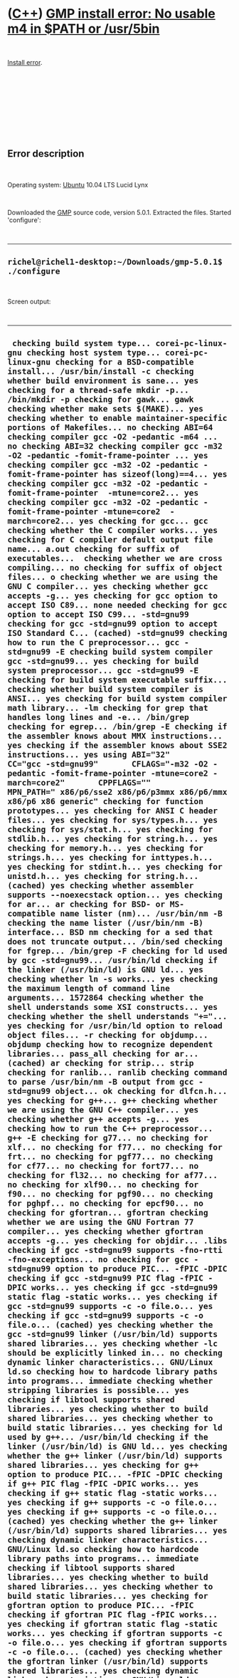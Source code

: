 



 

 

 

 

 

([C++](Cpp.md)) [GMP install error: No usable m4 in \$PATH or /usr/5bin](CppInstallErrorGmpNoUsableM4InPathOrUsr5bin.md)
==========================================================================================================================

 

[Install error](CppInstallError.md).

 

 

 

 

 

Error description
-----------------

 

Operating system: [Ubuntu](http://www.ubuntu.com) 10.04 LTS Lucid Lynx

 

Downloaded the [GMP](CppGmp.md) source code, version 5.0.1. Extracted
the files. Started 'configure':

 

  ---------------------------------------------------------------
  ` richel@richel1-desktop:~/Downloads/gmp-5.0.1$ ./configure `
  ---------------------------------------------------------------

 

Screen output:

 

  -----------------------------------------------------------------------------------------------------------------------------------------------------------------------------------------------------------------------------------------------------------------------------------------------------------------------------------------------------------------------------------------------------------------------------------------------------------------------------------------------------------------------------------------------------------------------------------------------------------------------------------------------------------------------------------------------------------------------------------------------------------------------------------------------------------------------------------------------------------------------------------------------------------------------------------------------------------------------------------------------------------------------------------------------------------------------------------------------------------------------------------------------------------------------------------------------------------------------------------------------------------------------------------------------------------------------------------------------------------------------------------------------------------------------------------------------------------------------------------------------------------------------------------------------------------------------------------------------------------------------------------------------------------------------------------------------------------------------------------------------------------------------------------------------------------------------------------------------------------------------------------------------------------------------------------------------------------------------------------------------------------------------------------------------------------------------------------------------------------------------------------------------------------------------------------------------------------------------------------------------------------------------------------------------------------------------------------------------------------------------------------------------------------------------------------------------------------------------------------------------------------------------------------------------------------------------------------------------------------------------------------------------------------------------------------------------------------------------------------------------------------------------------------------------------------------------------------------------------------------------------------------------------------------------------------------------------------------------------------------------------------------------------------------------------------------------------------------------------------------------------------------------------------------------------------------------------------------------------------------------------------------------------------------------------------------------------------------------------------------------------------------------------------------------------------------------------------------------------------------------------------------------------------------------------------------------------------------------------------------------------------------------------------------------------------------------------------------------------------------------------------------------------------------------------------------------------------------------------------------------------------------------------------------------------------------------------------------------------------------------------------------------------------------------------------------------------------------------------------------------------------------------------------------------------------------------------------------------------------------------------------------------------------------------------------------------------------------------------------------------------------------------------------------------------------------------------------------------------------------------------------------------------------------------------------------------------------------------------------------------------------------------------------------------------------------------------------------------------------------------------------------------------------------------------------------------------------------------------------------------------------------------------------------------------------------------------------------------------------------------------------------------------------------------------------------------------------------------------------------------------------------------------------------------------------------------------------------------------------------------------------------------------------------------------------------------------------------------------------------------------------------------------------------------------------------------------------------------------------------------------------------------------------------------------------------------------------------------------------------------------------------------------------------------------------------------------------------------------------------------------------------------------------------------------------------------------------------------------------------------------------------------------------------------------------------------------------------------------------------------------------------------------------------------------------------------------------------------------------------------------------------------------------------------------------------------------------------------------------------------------------------------------------------------------------------------------------------------------------------------------------------------------------------------------------------------------------------------------------------------------------------------------------------------------------------------------------------------------------------------------------------------------------------------------------------------------------------------------------------------------------------------------------------------------------------------------------------------------------------------------------------------------------------------------------------------------------------------------------------------------------------------------------------------------------------------------------------------------------------------------------------------------------------------------------------------------------------------------------------------------------------------------------------------------------------------------------------------------------------------------------------------------------------------------------------------------------------------------------------------------------------------------------------------------------------------------------------------------------------------------------------------------------------------------------------------------------------------------------------------------------------------------------------------------------------------------------------------------------------------------------------------------------------------------------------------------------------------------------------------------------------------------------------------------------------------------------------------------------------------------------------------------------------------------------------------------------------------------------------------------------------------------------------------------------------------------------------------------------------------------------------------------------------------------------------------------------------------------------------------------------------------------------------------------------------------------------------------------------------------------------------------------------------------------------------------------------------------------------------------------------------------------------------------------------------------------------------------------------------------------------------------------------------------------------------------------------------------------------------------------------------------------------------------------------------------------------------------------------------------------------------------------------------------------------------------------------------------------------------------------------------------------------------------------------------------------------------------------------------------------------------------------------------------------------------------------------------------------------------------------------------------------------------------------------------------------------------------------------------------------------------------------------------------------------------------------------------------------------------------------------------------------------------------------------------------------------------------------------------------------------------------------------------------------------------------------------------------------------------------------------------------------------------------------------------------------------------------------------------------------------------------------------------------------------------------------------------------------------------------------------------------------------------------------------------------------------------------------------------------------------------------------------------------------------------------------------------------------------------------------------------------------------------------------------------------------------------------------------------------------------------------------------------------------------------------------------------------------------------------------------------------------------------------------------------------------------------------------------------------------------------------------------------------------------------------------------------------------------------------------------------------------------------------------------------------------------------------------------------------------------------------------------------------------------------------------------------------------------------------------------------------------------------------------------------------------------------------------------------
  ``  checking build system type... corei-pc-linux-gnu checking host system type... corei-pc-linux-gnu checking for a BSD-compatible install... /usr/bin/install -c checking whether build environment is sane... yes checking for a thread-safe mkdir -p... /bin/mkdir -p checking for gawk... gawk checking whether make sets $(MAKE)... yes checking whether to enable maintainer-specific portions of Makefiles... no checking ABI=64 checking compiler gcc -O2 -pedantic -m64 ... no checking ABI=32 checking compiler gcc -m32 -O2 -pedantic -fomit-frame-pointer ... yes checking compiler gcc -m32 -O2 -pedantic -fomit-frame-pointer has sizeof(long)==4... yes checking compiler gcc -m32 -O2 -pedantic -fomit-frame-pointer  -mtune=core2... yes checking compiler gcc -m32 -O2 -pedantic -fomit-frame-pointer -mtune=core2  -march=core2... yes checking for gcc... gcc checking whether the C compiler works... yes checking for C compiler default output file name... a.out checking for suffix of executables...  checking whether we are cross compiling... no checking for suffix of object files... o checking whether we are using the GNU C compiler... yes checking whether gcc accepts -g... yes checking for gcc option to accept ISO C89... none needed checking for gcc option to accept ISO C99... -std=gnu99 checking for gcc -std=gnu99 option to accept ISO Standard C... (cached) -std=gnu99 checking how to run the C preprocessor... gcc -std=gnu99 -E checking build system compiler gcc -std=gnu99... yes checking for build system preprocessor... gcc -std=gnu99 -E checking for build system executable suffix...  checking whether build system compiler is ANSI... yes checking for build system compiler math library... -lm checking for grep that handles long lines and -e... /bin/grep checking for egrep... /bin/grep -E checking if the assembler knows about MMX instructions... yes checking if the assembler knows about SSE2 instructions... yes using ABI="32"       CC="gcc -std=gnu99"       CFLAGS="-m32 -O2 -pedantic -fomit-frame-pointer -mtune=core2 -march=core2"       CPPFLAGS=""       MPN_PATH=" x86/p6/sse2 x86/p6/p3mmx x86/p6/mmx x86/p6 x86 generic" checking for function prototypes... yes checking for ANSI C header files... yes checking for sys/types.h... yes checking for sys/stat.h... yes checking for stdlib.h... yes checking for string.h... yes checking for memory.h... yes checking for strings.h... yes checking for inttypes.h... yes checking for stdint.h... yes checking for unistd.h... yes checking for string.h... (cached) yes checking whether assembler supports --noexecstack option... yes checking for ar... ar checking for BSD- or MS-compatible name lister (nm)... /usr/bin/nm -B checking the name lister (/usr/bin/nm -B) interface... BSD nm checking for a sed that does not truncate output... /bin/sed checking for fgrep... /bin/grep -F checking for ld used by gcc -std=gnu99... /usr/bin/ld checking if the linker (/usr/bin/ld) is GNU ld... yes checking whether ln -s works... yes checking the maximum length of command line arguments... 1572864 checking whether the shell understands some XSI constructs... yes checking whether the shell understands "+="... yes checking for /usr/bin/ld option to reload object files... -r checking for objdump... objdump checking how to recognize dependent libraries... pass_all checking for ar... (cached) ar checking for strip... strip checking for ranlib... ranlib checking command to parse /usr/bin/nm -B output from gcc -std=gnu99 object... ok checking for dlfcn.h... yes checking for g++... g++ checking whether we are using the GNU C++ compiler... yes checking whether g++ accepts -g... yes checking how to run the C++ preprocessor... g++ -E checking for g77... no checking for xlf... no checking for f77... no checking for frt... no checking for pgf77... no checking for cf77... no checking for fort77... no checking for fl32... no checking for af77... no checking for xlf90... no checking for f90... no checking for pgf90... no checking for pghpf... no checking for epcf90... no checking for gfortran... gfortran checking whether we are using the GNU Fortran 77 compiler... yes checking whether gfortran accepts -g... yes checking for objdir... .libs checking if gcc -std=gnu99 supports -fno-rtti -fno-exceptions... no checking for gcc -std=gnu99 option to produce PIC... -fPIC -DPIC checking if gcc -std=gnu99 PIC flag -fPIC -DPIC works... yes checking if gcc -std=gnu99 static flag -static works... yes checking if gcc -std=gnu99 supports -c -o file.o... yes checking if gcc -std=gnu99 supports -c -o file.o... (cached) yes checking whether the gcc -std=gnu99 linker (/usr/bin/ld) supports shared libraries... yes checking whether -lc should be explicitly linked in... no checking dynamic linker characteristics... GNU/Linux ld.so checking how to hardcode library paths into programs... immediate checking whether stripping libraries is possible... yes checking if libtool supports shared libraries... yes checking whether to build shared libraries... yes checking whether to build static libraries... yes checking for ld used by g++... /usr/bin/ld checking if the linker (/usr/bin/ld) is GNU ld... yes checking whether the g++ linker (/usr/bin/ld) supports shared libraries... yes checking for g++ option to produce PIC... -fPIC -DPIC checking if g++ PIC flag -fPIC -DPIC works... yes checking if g++ static flag -static works... yes checking if g++ supports -c -o file.o... yes checking if g++ supports -c -o file.o... (cached) yes checking whether the g++ linker (/usr/bin/ld) supports shared libraries... yes checking dynamic linker characteristics... GNU/Linux ld.so checking how to hardcode library paths into programs... immediate checking if libtool supports shared libraries... yes checking whether to build shared libraries... yes checking whether to build static libraries... yes checking for gfortran option to produce PIC... -fPIC checking if gfortran PIC flag -fPIC works... yes checking if gfortran static flag -static works... yes checking if gfortran supports -c -o file.o... yes checking if gfortran supports -c -o file.o... (cached) yes checking whether the gfortran linker (/usr/bin/ld) supports shared libraries... yes checking dynamic linker characteristics... GNU/Linux ld.so checking how to hardcode library paths into programs... immediate checking for ANSI C header files... (cached) yes checking whether time.h and sys/time.h may both be included... yes checking fcntl.h usability... yes checking fcntl.h presence... yes checking for fcntl.h... yes checking float.h usability... yes checking float.h presence... yes checking for float.h... yes checking invent.h usability... no checking invent.h presence... no checking for invent.h... no checking langinfo.h usability... yes checking langinfo.h presence... yes checking for langinfo.h... yes checking locale.h usability... yes checking locale.h presence... yes checking for locale.h... yes checking nl_types.h usability... yes checking nl_types.h presence... yes checking for nl_types.h... yes checking sys/attributes.h usability... no checking sys/attributes.h presence... no checking for sys/attributes.h... no checking sys/iograph.h usability... no checking sys/iograph.h presence... no checking for sys/iograph.h... no checking sys/mman.h usability... yes checking sys/mman.h presence... yes checking for sys/mman.h... yes checking sys/param.h usability... yes checking sys/param.h presence... yes checking for sys/param.h... yes checking sys/processor.h usability... no checking sys/processor.h presence... no checking for sys/processor.h... no checking sys/pstat.h usability... no checking sys/pstat.h presence... no checking for sys/pstat.h... no checking sys/sysinfo.h usability... yes checking sys/sysinfo.h presence... yes checking for sys/sysinfo.h... yes checking sys/syssgi.h usability... no checking sys/syssgi.h presence... no checking for sys/syssgi.h... no checking sys/systemcfg.h usability... no checking sys/systemcfg.h presence... no checking for sys/systemcfg.h... no checking sys/time.h usability... yes checking sys/time.h presence... yes checking for sys/time.h... yes checking sys/times.h usability... yes checking sys/times.h presence... yes checking for sys/times.h... yes checking for sys/resource.h... yes checking for sys/sysctl.h... yes checking for machine/hal_sysinfo.h... no checking whether fgetc is declared... yes checking whether fscanf is declared... yes checking whether optarg is declared... yes checking whether ungetc is declared... yes checking whether vfprintf is declared... yes checking whether sys_errlist is declared... yes checking whether sys_nerr is declared... yes checking return type of signal handlers... void checking for intmax_t... yes checking for long double... yes checking for long long... yes checking for ptrdiff_t... yes checking for quad_t... yes checking for uint_least32_t... yes checking for intptr_t... yes checking for preprocessor stringizing operator... yes checking for working volatile... yes checking for C/C++ restrict keyword... __restrict checking whether <stdarg.h> exists and works... yes checking whether gcc __attribute__ ((const)) works... yes checking whether gcc __attribute__ ((malloc)) works... yes checking whether gcc __attribute__ ((mode (XX))) works... yes checking whether gcc __attribute__ ((noreturn)) works... yes checking for inline... inline checking for cos in -lm... yes checking for working alloca.h... yes checking for alloca (via gmp-impl.h)... yes checking how to allocate temporary memory... alloca checking whether byte ordering is bigendian... no checking format of `double' floating point... IEEE little endian checking for alarm... yes checking for attr_get... no checking for clock... yes checking for clock_gettime... no checking for cputime... no checking for getpagesize... yes checking for getrusage... yes checking for gettimeofday... yes checking for getsysinfo... no checking for localeconv... yes checking for memset... yes checking for mmap... yes checking for mprotect... yes checking for nl_langinfo... yes checking for obstack_vprintf... yes checking for popen... yes checking for processor_info... no checking for pstat_getprocessor... no checking for raise... yes checking for read_real_time... no checking for sigaction... yes checking for sigaltstack... yes checking for sigstack... yes checking for syssgi... no checking for strchr... yes checking for strerror... yes checking for strnlen... yes checking for strtol... yes checking for strtoul... yes checking for sysconf... yes checking for sysctl... yes checking for sysctlbyname... no checking for times... yes checking for vsnprintf... yes checking whether vsnprintf works... yes checking whether sscanf needs writable input... no checking for struct pst_processor.psp_iticksperclktick... no checking for suitable m4... configure: error: No usable m4 in $PATH or /usr/5bin (see config.log for reasons). ``
  -----------------------------------------------------------------------------------------------------------------------------------------------------------------------------------------------------------------------------------------------------------------------------------------------------------------------------------------------------------------------------------------------------------------------------------------------------------------------------------------------------------------------------------------------------------------------------------------------------------------------------------------------------------------------------------------------------------------------------------------------------------------------------------------------------------------------------------------------------------------------------------------------------------------------------------------------------------------------------------------------------------------------------------------------------------------------------------------------------------------------------------------------------------------------------------------------------------------------------------------------------------------------------------------------------------------------------------------------------------------------------------------------------------------------------------------------------------------------------------------------------------------------------------------------------------------------------------------------------------------------------------------------------------------------------------------------------------------------------------------------------------------------------------------------------------------------------------------------------------------------------------------------------------------------------------------------------------------------------------------------------------------------------------------------------------------------------------------------------------------------------------------------------------------------------------------------------------------------------------------------------------------------------------------------------------------------------------------------------------------------------------------------------------------------------------------------------------------------------------------------------------------------------------------------------------------------------------------------------------------------------------------------------------------------------------------------------------------------------------------------------------------------------------------------------------------------------------------------------------------------------------------------------------------------------------------------------------------------------------------------------------------------------------------------------------------------------------------------------------------------------------------------------------------------------------------------------------------------------------------------------------------------------------------------------------------------------------------------------------------------------------------------------------------------------------------------------------------------------------------------------------------------------------------------------------------------------------------------------------------------------------------------------------------------------------------------------------------------------------------------------------------------------------------------------------------------------------------------------------------------------------------------------------------------------------------------------------------------------------------------------------------------------------------------------------------------------------------------------------------------------------------------------------------------------------------------------------------------------------------------------------------------------------------------------------------------------------------------------------------------------------------------------------------------------------------------------------------------------------------------------------------------------------------------------------------------------------------------------------------------------------------------------------------------------------------------------------------------------------------------------------------------------------------------------------------------------------------------------------------------------------------------------------------------------------------------------------------------------------------------------------------------------------------------------------------------------------------------------------------------------------------------------------------------------------------------------------------------------------------------------------------------------------------------------------------------------------------------------------------------------------------------------------------------------------------------------------------------------------------------------------------------------------------------------------------------------------------------------------------------------------------------------------------------------------------------------------------------------------------------------------------------------------------------------------------------------------------------------------------------------------------------------------------------------------------------------------------------------------------------------------------------------------------------------------------------------------------------------------------------------------------------------------------------------------------------------------------------------------------------------------------------------------------------------------------------------------------------------------------------------------------------------------------------------------------------------------------------------------------------------------------------------------------------------------------------------------------------------------------------------------------------------------------------------------------------------------------------------------------------------------------------------------------------------------------------------------------------------------------------------------------------------------------------------------------------------------------------------------------------------------------------------------------------------------------------------------------------------------------------------------------------------------------------------------------------------------------------------------------------------------------------------------------------------------------------------------------------------------------------------------------------------------------------------------------------------------------------------------------------------------------------------------------------------------------------------------------------------------------------------------------------------------------------------------------------------------------------------------------------------------------------------------------------------------------------------------------------------------------------------------------------------------------------------------------------------------------------------------------------------------------------------------------------------------------------------------------------------------------------------------------------------------------------------------------------------------------------------------------------------------------------------------------------------------------------------------------------------------------------------------------------------------------------------------------------------------------------------------------------------------------------------------------------------------------------------------------------------------------------------------------------------------------------------------------------------------------------------------------------------------------------------------------------------------------------------------------------------------------------------------------------------------------------------------------------------------------------------------------------------------------------------------------------------------------------------------------------------------------------------------------------------------------------------------------------------------------------------------------------------------------------------------------------------------------------------------------------------------------------------------------------------------------------------------------------------------------------------------------------------------------------------------------------------------------------------------------------------------------------------------------------------------------------------------------------------------------------------------------------------------------------------------------------------------------------------------------------------------------------------------------------------------------------------------------------------------------------------------------------------------------------------------------------------------------------------------------------------------------------------------------------------------------------------------------------------------------------------------------------------------------------------------------------------------------------------------------------------------------------------------------------------------------------------------------------------------------------------------------------------------------------------------------------------------------------------------------------------------------------------------------------------------------------------------------------------------------------------------------------------------------------------------------------------------------------------------------------------------------------------------------------------------------------------------------------------------------------------------------------------------------------------------------------------------------------------------------------------------------------------------------------------------------------------------------------------------------------------------------------------------------------------------------------------------------------------------------------------------------

 

 

 

 

 

 

Cause
-----

 

M4 is not installed.

 

 

 

 

 

Solution
--------

 

Start the Ubuntu software Center and install 'M4' (see [this
screenshot](CppM4.png)).

 

 

 

 

 

External links
--------------

 

-   [GMP homepage](http://www.gmplib.org)

 

 

 

 

 





 



